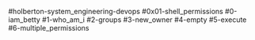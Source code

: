 #holberton-system_engineering-devops
#0x01-shell_permissions
#0-iam_betty
#1-who_am_i
#2-groups
#3-new_owner
#4-empty
#5-execute
#6-multiple_permissions
